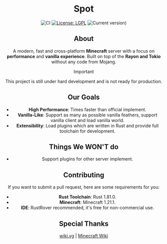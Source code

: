 <div align="center"> 

# Spot

![CI](https://github.com/SpotMC/Spot/actions/workflows/build.yml/badge.svg)
[![License: LGPL](https://img.shields.io/badge/License-LGPL--2.1-red.svg)](https://opensource.org/license/lgpl-2-1)
![Current version)](https://img.shields.io/badge/Working_On-1.21.1-yellow)

## About

A modern, fast and cross-platform **Minecraft** server with a focus on **performance** and **vanilla experience**.
Built on top of the **Rayon and Tokio** without any code from Mojang.

> [!important]
> This project is still under hard development and is not ready for production.

## Our Goals
- **High Performance**: Times faster than official implement.
- **Vanilla-Like**: Support as many as possible vanilla feathers, support vanilla client and load vanilla world.
- **Extensibility**: Load plugins which are written in Rust and provide full toolchain for development.

## Things We WON'T do
- Support plugins for other server implement.

## Contributing

If you want to submit a pull request, here are some requirements for you:

- **Rust Toolchain**: Rust 1.81.0.
- **Minecraft**: Minecraft 1.21.1.
- **IDE**: RustRover recommended, it's free for non-commercial use.

## Special Thanks
[wiki.vg](https://wiki.vg/) |  [Minecraft Wiki](https://minecraft.wiki)

</div>
